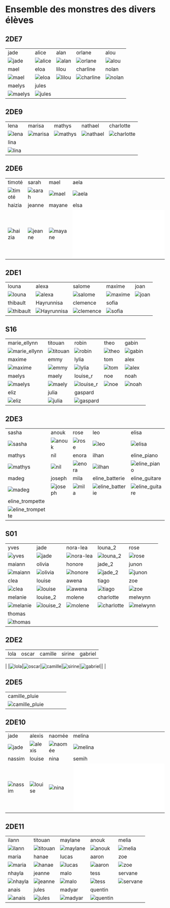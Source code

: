 # Ensemble des monstres des divers élèves

## 2DE7

||||||
|---|---|---|---|---|
|jade|alice|alan|orlane|alou|
|![jade](./monstres/2DE7/jade.png)|![alice](./monstres/2DE7/alice.png)|![alan](./monstres/2DE7/alan.png)|![orlane](./monstres/2DE7/orlane.png)|![alou](./monstres/2DE7/alou.png)||
|mael|eloa|lilou|charline|nolan|
|![mael](./monstres/2DE7/mael.png)|![eloa](./monstres/2DE7/eloa.png)|![lilou](./monstres/2DE7/lilou.png)|![charline](./monstres/2DE7/charline.png)|![nolan](./monstres/2DE7/nolan.png)||
|maelys|jules|
|![maelys](./monstres/2DE7/maelys.png)|![jules](./monstres/2DE7/jules.png)|

## 2DE9

||||||
|---|---|---|---|---|
|lena|marisa|mathys|nathael|charlotte|
|![lena](./monstres/2DE9/lena.png)|![marisa](./monstres/2DE9/marisa.png)|![mathys](./monstres/2DE9/mathys.png)|![nathael](./monstres/2DE9/nathael.png)|![charlotte](./monstres/2DE9/charlotte.png)||
|lina|
|![lina](./monstres/2DE9/lina.png)|

## 2DE6

||||||
|---|---|---|---|---|
|timoté|sarah|mael|aela|lise|
|![timoté](./monstres/2DE6/timoté.png)|![sarah](./monstres/2DE6/sarah.png)|![mael](./monstres/2DE6/mael.png)|![aela](./monstres/2DE6/aela.png)|![lise](./monstres/2DE6/lise.png)||
|haizia|jeanne|mayane|elsa|
|![haizia](./monstres/2DE6/haizia.png)|![jeanne](./monstres/2DE6/jeanne.png)|![mayane](./monstres/2DE6/mayane.png)|![elsa](./monstres/2DE6/elsa.pdf)|

## 2DE1

||||||
|---|---|---|---|---|
|louna|alexa|salome|maxime|joan|
|![louna](./monstres/2DE1/louna.png)|![alexa](./monstres/2DE1/alexa.png)|![salome](./monstres/2DE1/salome.png)|![maxime](./monstres/2DE1/maxime.png)|![joan](./monstres/2DE1/joan.png)||
|thibault|Hayrunnisa|clemence|sofia|
|![thibault](./monstres/2DE1/thibault.png)|![Hayrunnisa](./monstres/2DE1/Hayrunnisa.png)|![clemence](./monstres/2DE1/clemence.png)|![sofia](./monstres/2DE1/sofia.png)|

## S16

||||||
|---|---|---|---|---|
|marie_ellynn|titouan|robin|theo|gabin|
|![marie_ellynn](./monstres/S16/marie_ellynn.png)|![titouan](./monstres/S16/titouan.png)|![robin](./monstres/S16/robin.png)|![theo](./monstres/S16/theo.png)|![gabin](./monstres/S16/gabin.png)||
|maxime|emmy|lylia|tom|alex|
|![maxime](./monstres/S16/maxime.png)|![emmy](./monstres/S16/emmy.png)|![lylia](./monstres/S16/lylia.png)|![tom](./monstres/S16/tom.png)|![alex](./monstres/S16/alex.png)||
|maelys|maely|louise_r|noe|noah|
|![maelys](./monstres/S16/maelys.png)|![maely](./monstres/S16/maely.png)|![louise_r](./monstres/S16/louise_r.png)|![noe](./monstres/S16/noe.png)|![noah](./monstres/S16/noah.png)||
|eliz|julia|gaspard|
|![eliz](./monstres/S16/eliz.png)|![julia](./monstres/S16/julia.png)|![gaspard](./monstres/S16/gaspard.png)|

## 2DE3

||||||
|---|---|---|---|---|
|sasha|anouk|rose|leo|elisa|
|![sasha](./monstres/2DE3/sasha.png)|![anouk](./monstres/2DE3/anouk.png)|![rose](./monstres/2DE3/rose.png)|![leo](./monstres/2DE3/leo.png)|![elisa](./monstres/2DE3/elisa.png)||
|mathys|nil|enora|ilhan|eline_piano|
|![mathys](./monstres/2DE3/mathys.png)|![nil](./monstres/2DE3/nil.png)|![enora](./monstres/2DE3/enora.png)|![ilhan](./monstres/2DE3/ilhan.png)|![eline_piano](./monstres/2DE3/eline_piano.png)||
|madeg|joseph|mila|eline_batterie|eline_guitare|
|![madeg](./monstres/2DE3/madeg.png)|![joseph](./monstres/2DE3/joseph.png)|![mila](./monstres/2DE3/mila.png)|![eline_batterie](./monstres/2DE3/eline_batterie.png)|![eline_guitare](./monstres/2DE3/eline_guitare.png)||
|eline_trompette|
|![eline_trompette](./monstres/2DE3/eline_trompette.png)|

## S01

||||||
|---|---|---|---|---|
|yves|jade|nora-lea|louna_2|rose|
|![yves](./monstres/S01/yves.png)|![jade](./monstres/S01/jade.png)|![nora-lea](./monstres/S01/nora-lea.png)|![louna_2](./monstres/S01/louna_2.png)|![rose](./monstres/S01/rose.png)||
|maiann|olivia|honore|jade_2|junon|
|![maiann](./monstres/S01/maiann.png)|![olivia](./monstres/S01/olivia.png)|![honore](./monstres/S01/honore.png)|![jade_2](./monstres/S01/jade_2.png)|![junon](./monstres/S01/junon.png)||
|clea|louise|awena|tiago|zoe|
|![clea](./monstres/S01/clea.png)|![louise](./monstres/S01/louise.png)|![awena](./monstres/S01/awena.png)|![tiago](./monstres/S01/tiago.png)|![zoe](./monstres/S01/zoe.png)||
|melanie|louise_2|molene|charlotte|melwynn|
|![melanie](./monstres/S01/melanie.png)|![louise_2](./monstres/S01/louise_2.png)|![molene](./monstres/S01/molene.png)|![charlotte](./monstres/S01/charlotte.png)|![melwynn](./monstres/S01/melwynn.png)||
|thomas|
|![thomas](./monstres/S01/thomas.png)|

## 2DE2

||||||
|---|---|---|---|---|
|lola|oscar|camille|sirine|gabriel|
|
|![lola](./monstres/2DE2/lola.png)|![oscar](./monstres/2DE2/oscar.png)|![camille](./monstres/2DE2/camille.png)|![sirine](./monstres/2DE2/sirine.png)|![gabriel](./monstres/2DE2/gabriel.png)||
|

## 2DE5

||||||
|---|---|---|---|---|
|camille_pluie|
|![camille_pluie](./monstres/2DE5/camille_pluie.png)|

## 2DE10

||||||
|---|---|---|---|---|
|jade|alexis|naomée|melina|lucas|
|![jade](./monstres/2DE10/jade.png)|![alexis](./monstres/2DE10/alexis.png)|![naomée](./monstres/2DE10/naomée.png)|![melina](./monstres/2DE10/melina.png)|![lucas](./monstres/2DE10/lucas.png)||
|nassim|louise|nina|semih|
|![nassim](./monstres/2DE10/nassim.png)|![louise](./monstres/2DE10/louise.png)|![nina](./monstres/2DE10/nina.png)|![semih](./monstres/2DE10/semih.pdf)|

## 2DE11

||||||
|---|---|---|---|---|
|ilann|titouan|maylane|anouk|melia|
|![ilann](./monstres/2DE11/ilann.png)|![titouan](./monstres/2DE11/titouan.png)|![maylane](./monstres/2DE11/maylane.png)|![anouk](./monstres/2DE11/anouk.png)|![melia](./monstres/2DE11/melia.png)||
|maria|hanae|lucas|aaron|zoe|
|![maria](./monstres/2DE11/maria.png)|![hanae](./monstres/2DE11/hanae.png)|![lucas](./monstres/2DE11/lucas.png)|![aaron](./monstres/2DE11/aaron.png)|![zoe](./monstres/2DE11/zoe.png)||
|nhayla|jeanne|malo|tess|servane|
|![nhayla](./monstres/2DE11/nhayla.png)|![jeanne](./monstres/2DE11/jeanne.png)|![malo](./monstres/2DE11/malo.png)|![tess](./monstres/2DE11/tess.png)|![servane](./monstres/2DE11/servane.png)||
|anais|jules|madyar|quentin|
|![anais](./monstres/2DE11/anais.png)|![jules](./monstres/2DE11/jules.png)|![madyar](./monstres/2DE11/madyar.png)|![quentin](./monstres/2DE11/quentin.png)|
